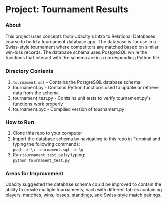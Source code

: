 # Project: Tournament Results

### About
This project uses concepts from Udacity's Intro to Relational Databases course to build a tournament database app. The database is for use in a Swiss-style tournament where competitors are matched based on similar win-loss records. The database schema uses PostgreSQL while the functions that interact with the schema are in a corresponding Python file.

### Directory Contents
1. `tournament.sql` - Contains the PostgreSQL database schema
2. tournament.py - Contains Python functions used to update or retrieve data from the schema
3. tournament_test.py - Contains unit tests to verify tournament.py's functions work properly
4. tournament.pyc - Compiled version of tournament.py

### How to Run
1. Clone this repo to your computer
2. Import the database schema by navigating to this repo in Terminal and typing the following commands:    
  `psql -> \i tournament.sql -> \q`
3. Run `tournament_test.py` by typing:    
  `python tournament_test.py`
  
### Areas for Improvement
Udacity suggested the database schema could be improved to contain the ability to create multiple tournaments, each with different tables containing players, matches, wins, losses, standings, and Swiss-style match pairings.
